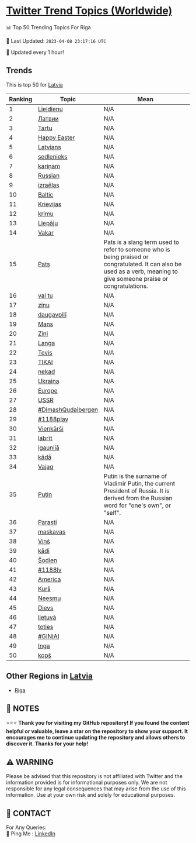 [Twitter Trend Topics (Worldwide)](https://github.com/ErcinDedeoglu/Twitter-Trend-Topics)
==========


📊 Top 50 Trending Topics For Riga

📆 Last Updated: `2023-04-08 23:17:16 UTC`

🔧 Updated every 1 hour!


## Trends

This is top 50 for [Latvia](</Latvia>)

| Ranking | Topic | Mean |
| ------- | ------------ | ------------ |
| 1 | [Lieldienu](http://twitter.com/search?q=Lieldienu) | N/A |
| 2 | [Латвии](http://twitter.com/search?q=%d0%9b%d0%b0%d1%82%d0%b2%d0%b8%d0%b8) | N/A |
| 3 | [Tartu](http://twitter.com/search?q=Tartu) | N/A |
| 4 | [Happy Easter](http://twitter.com/search?q=Happy+Easter) | N/A |
| 5 | [Latvians](http://twitter.com/search?q=Latvians) | N/A |
| 6 | [sedlenieks](http://twitter.com/search?q=sedlenieks) | N/A |
| 7 | [kariņam](http://twitter.com/search?q=kari%c5%86am) | N/A |
| 8 | [Russian](http://twitter.com/search?q=Russian) | N/A |
| 9 | [izraēlas](http://twitter.com/search?q=izra%c4%93las) | N/A |
| 10 | [Baltic](http://twitter.com/search?q=Baltic) | N/A |
| 11 | [Krievijas](http://twitter.com/search?q=Krievijas) | N/A |
| 12 | [krimu](http://twitter.com/search?q=krimu) | N/A |
| 13 | [Liepāju](http://twitter.com/search?q=Liep%c4%81ju) | N/A |
| 14 | [Vakar](http://twitter.com/search?q=Vakar) | N/A |
| 15 | [Pats](http://twitter.com/search?q=Pats) | Pats is a slang term used to refer to someone who is being praised or congratulated. It can also be used as a verb, meaning to give someone praise or congratulations. |
| 16 | [vai tu](http://twitter.com/search?q=vai+tu) | N/A |
| 17 | [zinu](http://twitter.com/search?q=zinu) | N/A |
| 18 | [daugavpilī](http://twitter.com/search?q=daugavpil%c4%ab) | N/A |
| 19 | [Mans](http://twitter.com/search?q=Mans) | N/A |
| 20 | [Zini](http://twitter.com/search?q=Zini) | N/A |
| 21 | [Langa](http://twitter.com/search?q=Langa) | N/A |
| 22 | [Tevis](http://twitter.com/search?q=Tevis) | N/A |
| 23 | [TIKAI](http://twitter.com/search?q=TIKAI) | N/A |
| 24 | [nekad](http://twitter.com/search?q=nekad) | N/A |
| 25 | [Ukraina](http://twitter.com/search?q=Ukraina) | N/A |
| 26 | [Europe](http://twitter.com/search?q=Europe) | N/A |
| 27 | [USSR](http://twitter.com/search?q=USSR) | N/A |
| 28 | [#DimashQudaibergen](http://twitter.com/search?q=%23DimashQudaibergen) | N/A |
| 29 | [#1188play](http://twitter.com/search?q=%231188play) | N/A |
| 30 | [Vienkārši](http://twitter.com/search?q=Vienk%c4%81r%c5%a1i) | N/A |
| 31 | [labrīt](http://twitter.com/search?q=labr%c4%abt) | N/A |
| 32 | [igaunijā](http://twitter.com/search?q=igaunij%c4%81) | N/A |
| 33 | [kādā](http://twitter.com/search?q=k%c4%81d%c4%81) | N/A |
| 34 | [Vajag](http://twitter.com/search?q=Vajag) | N/A |
| 35 | [Putin](http://twitter.com/search?q=Putin) | Putin is the surname of Vladimir Putin, the current President of Russia. It is derived from the Russian word for "one's own", or "self". |
| 36 | [Parasti](http://twitter.com/search?q=Parasti) | N/A |
| 37 | [maskavas](http://twitter.com/search?q=maskavas) | N/A |
| 38 | [Viņš](http://twitter.com/search?q=Vi%c5%86%c5%a1) | N/A |
| 39 | [kādi](http://twitter.com/search?q=k%c4%81di) | N/A |
| 40 | [Šodien](http://twitter.com/search?q=%c5%a0odien) | N/A |
| 41 | [#1188lv](http://twitter.com/search?q=%231188lv) | N/A |
| 42 | [America](http://twitter.com/search?q=America) | N/A |
| 43 | [Kurš](http://twitter.com/search?q=Kur%c5%a1) | N/A |
| 44 | [Neesmu](http://twitter.com/search?q=Neesmu) | N/A |
| 45 | [Dievs](http://twitter.com/search?q=Dievs) | N/A |
| 46 | [lietuvā](http://twitter.com/search?q=lietuv%c4%81) | N/A |
| 47 | [toties](http://twitter.com/search?q=toties) | N/A |
| 48 | [#GINIAI](http://twitter.com/search?q=%23GINIAI) | N/A |
| 49 | [Inga](http://twitter.com/search?q=Inga) | N/A |
| 50 | [kopš](http://twitter.com/search?q=kop%c5%a1) | N/A |



## Other Regions in [Latvia](</Latvia>)

* [Riga](</Latvia/Riga.md>)



## 📝 NOTES

⭐⭐⭐ **Thank you for visiting my GitHub repository! If you found the content helpful or valuable, leave a star on the repository to show your support. It encourages me to continue updating the repository and allows others to discover it. Thanks for your help!**


## ⚠️ WARNING

Please be advised that this repository is not affiliated with Twitter and the information provided is for informational purposes only. We are not responsible for any legal consequences that may arise from the use of this information. Use at your own risk and solely for educational purposes.


## 📨 CONTACT

 For Any Queries:  
            🏓 Ping Me : [LinkedIn](https://www.linkedin.com/in/ercindedeoglu/)
